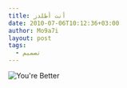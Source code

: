 ```yaml
---
title: أنت أطلدز
date: 2010-07-06T10:12:36+03:00
author: Mo9a7i
layout: post
tags:
  - تصميم
---
```


![You're Better](https://mo9a7i.com/assets/files/2010/07/c3b3e57be2d8d6b28e87b753d152aa05.jpg)
